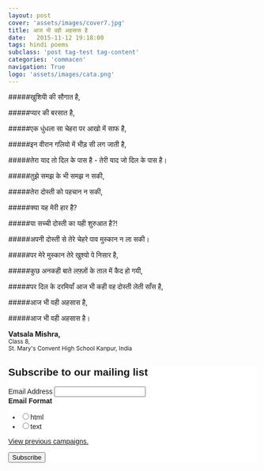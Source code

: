 ```yaml
---
layout: post
cover: 'assets/images/cover7.jpg'
title: आज भी वही अहसास है
date:   2015-11-12 19:18:00
tags: hindi poems
subclass: 'post tag-test tag-content'
categories: 'commacen'
navigation: True
logo: 'assets/images/cata.png'
---
```


<script type="text/javascript" src="//s7.addthis.com/js/300/addthis_widget.js#pubid=ra-5644fcb7b7776b84" async="async"></script>

#####खुशियोे की सौगात है,

#####प्यार की बरसात है,

#####एक धुंधला सा चेहरा पर आखो में साफ है,

#####इन वीरान गलियो में भीड़ सी लग जाती है,

#####तेरा याद तो दिल के पास है - तेरी याद जो दिल के पास है। 


#####तुझे समझ के भी समझ न सकी,

#####तेरा दोस्ती को पहचान न सकी,

#####क्या यह मेरी हार है?

#####या सच्ची दोस्ती का यही शुरुआत है?!


#####अपनी दोस्ती से तेरे चेहरे पाव मुस्कान न ला सकी।

#####पर मेरे मुस्कान  तेरे खुश्यो पे निसार है,

#####कुछ अनकही बाते लफ़्ज़ों के ताल में कैद हो गयी,

#####पर दिल के दरमियाँ आज भी कही वह दोस्ती लेती साँस है,

#####आज भी वही अहसास है,

#####आज भी वही अहसास है। 



**Vatsala Mishra,**  
<sub>Class 8,  
St. Mary's Convent High School
Kanpur, India</sub>

<!-- Begin MailChimp Signup Form -->
<link href="//cdn-images.mailchimp.com/embedcode/classic-081711.css" rel="stylesheet" type="text/css">
<style type="text/css">
	#mc_embed_signup{background:#fff; clear:left; font:14px Helvetica,Arial,sans-serif; }
	/* Add your own MailChimp form style overrides in your site stylesheet or in this style block.
	   We recommend moving this block and the preceding CSS link to the HEAD of your HTML file. */
</style>
<div id="mc_embed_signup">
<form action="//eepurl.us12.list-manage.com/subscribe/post?u=8bde9c24ca91faeb65ba42ca1&amp;id=279a7bec7d" method="post" id="mc-embedded-subscribe-form" name="mc-embedded-subscribe-form" class="validate" target="_blank" novalidate>
    <div id="mc_embed_signup_scroll">
	<h2>Subscribe to our mailing list</h2>
<div class="mc-field-group">
	<label for="mce-EMAIL">Email Address </label>
	<input type="email" value="" name="EMAIL" class="required email" id="mce-EMAIL">
</div>
<div class="mc-field-group input-group">
    <strong>Email Format </strong>
    <ul><li><input type="radio" value="html" name="EMAILTYPE" id="mce-EMAILTYPE-0"><label for="mce-EMAILTYPE-0">html</label></li>
<li><input type="radio" value="text" name="EMAILTYPE" id="mce-EMAILTYPE-1"><label for="mce-EMAILTYPE-1">text</label></li>
</ul>
</div>
<p><a href="http://us12.campaign-archive1.com/home/?u=8bde9c24ca91faeb65ba42ca1&id=279a7bec7d" title="View previous campaigns">View previous campaigns.</a></p>
	<div id="mce-responses" class="clear">
		<div class="response" id="mce-error-response" style="display:none"></div>
		<div class="response" id="mce-success-response" style="display:none"></div>
	</div>
    <div class="clear"><input type="submit" value="Subscribe" name="subscribe" id="mc-embedded-subscribe" class="button"></div>
    </div>
</form>
</div>

<!--End mc_embed_signup-->
